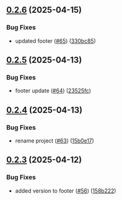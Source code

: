 ## [0.2.6](https://github.com/gearsandcode/cartales-ai/compare/v0.2.5...v0.2.6) (2025-04-15)


### Bug Fixes

* updated footer ([#65](https://github.com/gearsandcode/cartales-ai/issues/65)) ([330bc85](https://github.com/gearsandcode/cartales-ai/commit/330bc85d7d760fe3053d470ca2851d18993d484f))

## [0.2.5](https://github.com/gearsandcode/cartales-ai/compare/v0.2.4...v0.2.5) (2025-04-13)


### Bug Fixes

* footer update ([#64](https://github.com/gearsandcode/cartales-ai/issues/64)) ([23525fc](https://github.com/gearsandcode/cartales-ai/commit/23525fc268abb0e78a85e18cb4ab8e6856743d8c))

## [0.2.4](https://github.com/gearsandcode/cartales-ai/compare/v0.2.3...v0.2.4) (2025-04-13)


### Bug Fixes

* rename project ([#63](https://github.com/gearsandcode/cartales-ai/issues/63)) ([15b0e17](https://github.com/gearsandcode/cartales-ai/commit/15b0e17625650e1de12bf6a61429c585f1cd9c40))

## [0.2.3](https://github.com/gearsandcode/cartales-ai/compare/v0.2.2...v0.2.3) (2025-04-12)

### Bug Fixes

- added version to footer ([#56](https://github.com/gearsandcode/cartales-ai/issues/56)) ([158b222](https://github.com/gearsandcode/cartales-ai/commit/158b2220ba03b71c81651ce7f730e43e20d5b9eb))
